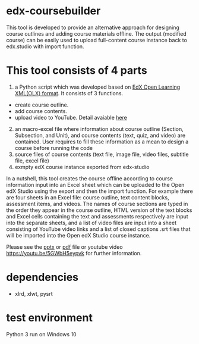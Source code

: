 # edx-coursebuilder

This tool is developed to provide an alternative approach for designing course outlines and adding course materials offline. The output (modified course) can be easily used to upload full-content course instance back to edx.studio with import function.    

# This tool consists of 4 parts

1) a Python script which was developed based on [EdX Open Learning XML(OLX) format](http://edx.readthedocs.io/projects/edx-open-learning-xml/en/latest/). It consists of 3 functions.
  * create course outline. 
  * add course contents. 
  * upload video to YouTube. Detail avaiable [here](https://github.com/TokyoTechX/youtube-batch-upload)
2) an macro-excel file where information about course outline (Section, Subsection, and Unit), and course contents (text, quiz, and video) are contained. User requires to fill these information as a mean to design a course before running the code 
3) source files of course contents (text file, image file, video files, subtitle file, excel file) 
4) exmpty edX course instance exported from edx-studio 

In a nutshell, this tool creates the course offline according to course information input into an Excel sheet which can be uploaded to the Open edX Studio using the export and then the import function. For example there are four sheets in an Excel file: course outline, text content blocks, assessment items, and videos. The names of course sections are typed in the order they appear in the course outline, HTML version of the text blocks and Excel cells containing the text and assessments respectively are input into the separate sheets, and a list of video files are input into a sheet consisting of YouTube video links and a list of closed captions .srt files that will be imported into the Open edX Studio course instance. 

Please see the [pptx](https://github.com/TokyoTechX/edx-coursebuilder/blob/master/course_builder.pptx) or [pdf](https://github.com/TokyoTechX/edx-coursebuilder/blob/master/course_builder.pdf) file or youtube video https://youtu.be/5GWbH5eypvk for further information.


# dependencies
- xlrd, xlwt, pysrt


# test environment
Python 3 run on Windows 10 




